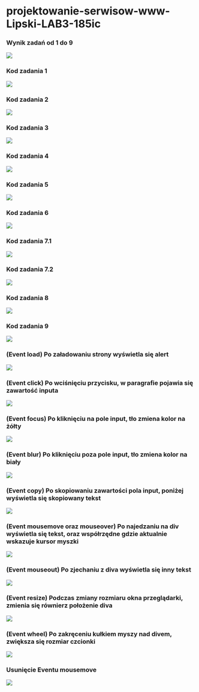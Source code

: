 # projektowanie-serwisow-www-Lipski-LAB3-185ic

### Wynik zadań od 1 do 9
![](screenshot/obraz.png)
### Kod zadania 1
![](screenshot/obraz1.png)
### Kod zadania 2
![](screenshot/obraz2.png)
### Kod zadania 3
![](screenshot/obraz3.png)
### Kod zadania 4
![](screenshot/obraz4.png)
### Kod zadania 5
![](screenshot/obraz5.png)
### Kod zadania 6
![](screenshot/obraz6.png)
### Kod zadania 7.1
![](screenshot/obraz7.1.png)
### Kod zadania 7.2
![](screenshot/obraz7.2.png)
### Kod zadania 8
![](screenshot/obraz8.png)
### Kod zadania 9
![](screenshot/obraz9.png)
### (Event load) Po załadowaniu strony wyświetla się alert
![](screenshot/obraz10.png)
### (Event click) Po wciśnięciu przycisku, w paragrafie pojawia się zawartość inputa
![](screenshot/obraz11.png)
### (Event focus) Po kliknięciu na pole input, tło zmiena kolor na żółty
![](screenshot/obraz12.png)
### (Event blur) Po kliknięciu poza pole input, tło zmiena kolor na biały
![](screenshot/obraz13.png)
### (Event copy) Po skopiowaniu zawartości pola input, poniżej wyświetla się skopiowany tekst
![](screenshot/obraz14.png)
### (Event mousemove oraz mouseover) Po najedzaniu na div wyświetla się tekst, oraz współrzędne gdzie aktualnie wskazuje kursor myszki
![](screenshot/obraz15.png)
### (Event mouseout) Po zjechaniu z diva wyświetla się inny tekst
![](screenshot/obraz16.png)
### (Event resize) Podczas zmiany rozmiaru okna przeglądarki, zmienia się równierz położenie diva
![](screenshot/obraz17.png)
### (Event wheel) Po zakręceniu kułkiem myszy nad divem, zwiększa się rozmiar czcionki
![](screenshot/obraz18.png)
### Usunięcie Eventu mousemove
![](screenshot/obraz19.png)
